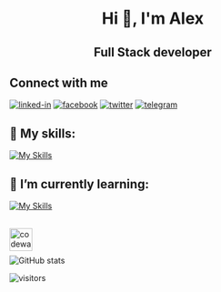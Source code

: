 
<h1 align="center">Hi 👋, I'm Alex</h1>
<h2 align="center">Full Stack developer</h2>

## Connect with me
<p align="left">
 <a href='https://www.linkedin.com/in/alex-starichenko'><img alt="linked-in" src="https://img.shields.io/badge/linkedin-%231877F2.svg?&style=for-the-badge&logo=linkedin&logoColor=white" /></a>
 <a href='https://www.facebook.com/alex.starichenko'><img alt="facebook" src="https://img.shields.io/badge/facebook-%231877F2.svg?&style=for-the-badge&logo=facebook&logoColor=white" /></a>
 <a href='https://twitter.com/_glasgalas'><img alt="twitter" src="https://img.shields.io/badge/twitter-%231877F2.svg?&style=for-the-badge&logo=twitter&logoColor=white" /></a>
 <a href='https://t.me/glasgalas'><img alt="telegram" src="https://img.shields.io/badge/Telegram-%231877F2?logo=telegram&style=for-the-badge&logoColor=white" /></a>
</p>

## 🔭 My skills:
[![My Skills](https://skills.thijs.gg/icons?i=html,css,js,react,nodejs,mongodb,redux,materialui,sass,styledcomponents,git,github,figma,heroku,netlify,webpack,vscode,docker,powershell,androidstudio)](https://skills.thijs.gg)

## 🌱 I’m currently learning: 
[![My Skills](https://skills.thijs.gg/icons?i=ts)](https://skills.thijs.gg)

<br/>
<img align="left" src='https://www.codewars.com/users/Glasgalas/badges/large' alt='codewars' height='40'>
<br/><br/>


![GitHub stats](https://github-readme-stats.vercel.app/api?username=glasgalas&show_icons=true)  
 
 ![visitors](https://visitor-badge.glitch.me/badge?page_id=glasgalas&left_color=green&right_color=red)
<!--
**Glasgalas/glasgalas** is a ✨ _special_ ✨ repository because its `README.md` (this file) appears on your GitHub profile.

Here are some ideas to get you started:

- 🔭 I’m currently working on ...
- 🌱 I’m currently learning ...
- 👯 I’m looking to collaborate on ...
- 🤔 I’m looking for help with ...
- 💬 Ask me about ...
- 📫 How to reach me: ...
- 😄 Pronouns: ...
- ⚡ Fun fact: ...
-->
